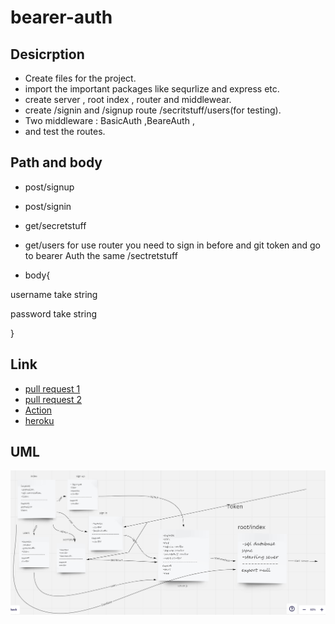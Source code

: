 # bearer-auth

## Desicrption 

- Create files for the project.
- import the important packages like sequrlize and express etc.
- create server , root index , router and middlewear.
- create /signin and /signup route /secritstuff/users(for testing).
- Two middleware : BasicAuth ,BeareAuth ,
- and test the routes.


## Path and body
- post/signup
- post/signin
- get/secretstuff
- get/users 
for use router you need to sign in before and git token and go to bearer Auth the same /sectretstuff 

- body{

username take string

password take string 

}

## Link

- [pull request 1](https://github.com/WalidAlrefai/bearer-auth/pull/1)
- [pull request 2](https://github.com/WalidAlrefai/bearer-auth/pull/3) 
- [Action](
https://github.com/WalidAlrefai/bearer-auth/actions)
- [heroku](https://walid-bearer-auth.herokuapp.com/)


## UML

![](./UML_Beare.png)
